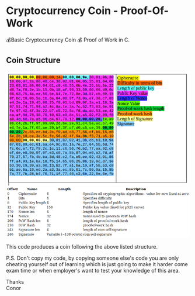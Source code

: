 # Cryptocurrency Coin - Proof-Of-Work
 💰Basic Cryptocurrency Coin 💰 Proof of Work in C.
 
## Coin Structure
<p align="center">
  <img src="https://github.com/CSIGildea/Cryptocurrency-Coin---Proof-Of-Work/blob/master/coinstruct.png?raw=true"/>
 <img src="https://github.com/CSIGildea/Cryptocurrency-Coin---Proof-Of-Work/blob/master/coinstructexplained.png?raw=true"/>
</p>

This code produces a coin following the above listed structure.

P.S. Don't copy my code, by copying someone else's code you are only cheating yourself out of learning which is just going to make it harder come exam time or when employer's want to test your knowledge of this area.

Thanks  
Conor

